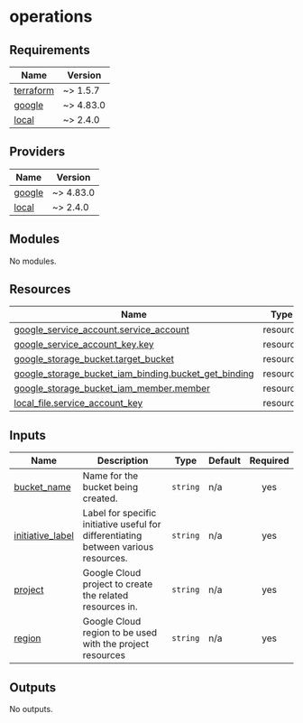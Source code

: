 # operations

<!-- BEGINNING OF PRE-COMMIT-TERRAFORM DOCS HOOK -->
## Requirements

| Name | Version |
|------|---------|
| <a name="requirement_terraform"></a> [terraform](#requirement\_terraform) | ~> 1.5.7 |
| <a name="requirement_google"></a> [google](#requirement\_google) | ~> 4.83.0 |
| <a name="requirement_local"></a> [local](#requirement\_local) | ~> 2.4.0 |

## Providers

| Name | Version |
|------|---------|
| <a name="provider_google"></a> [google](#provider\_google) | ~> 4.83.0 |
| <a name="provider_local"></a> [local](#provider\_local) | ~> 2.4.0 |

## Modules

No modules.

## Resources

| Name | Type |
|------|------|
| [google_service_account.service_account](https://registry.terraform.io/providers/hashicorp/google/latest/docs/resources/service_account) | resource |
| [google_service_account_key.key](https://registry.terraform.io/providers/hashicorp/google/latest/docs/resources/service_account_key) | resource |
| [google_storage_bucket.target_bucket](https://registry.terraform.io/providers/hashicorp/google/latest/docs/resources/storage_bucket) | resource |
| [google_storage_bucket_iam_binding.bucket_get_binding](https://registry.terraform.io/providers/hashicorp/google/latest/docs/resources/storage_bucket_iam_binding) | resource |
| [google_storage_bucket_iam_member.member](https://registry.terraform.io/providers/hashicorp/google/latest/docs/resources/storage_bucket_iam_member) | resource |
| [local_file.service_account_key](https://registry.terraform.io/providers/hashicorp/local/latest/docs/resources/file) | resource |

## Inputs

| Name | Description | Type | Default | Required |
|------|-------------|------|---------|:--------:|
| <a name="input_bucket_name"></a> [bucket\_name](#input\_bucket\_name) | Name for the bucket being created. | `string` | n/a | yes |
| <a name="input_initiative_label"></a> [initiative\_label](#input\_initiative\_label) | Label for specific initiative useful for differentiating between various resources. | `string` | n/a | yes |
| <a name="input_project"></a> [project](#input\_project) | Google Cloud project to create the related resources in. | `string` | n/a | yes |
| <a name="input_region"></a> [region](#input\_region) | Google Cloud region to be used with the project resources | `string` | n/a | yes |

## Outputs

No outputs.
<!-- END OF PRE-COMMIT-TERRAFORM DOCS HOOK -->
